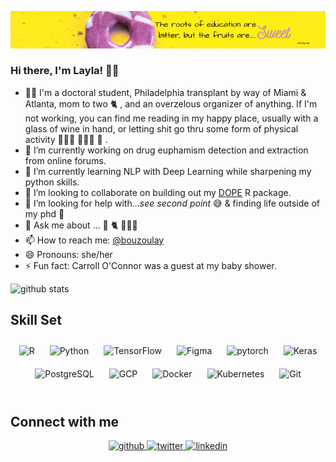 ![](https://github.com/labouz/labouz/blob/main/Sweet.png)
### Hi there, I'm Layla! 👋🏼

- 💃🏻 I'm a doctoral student, Philadelphia transplant by way of Miami & Atlanta, mom to two 🐈 , and an overzelous organizer of anything. If I'm not working, you can find me reading in my happy place, usually with a glass of wine in hand, or letting shit go thru some form of physical activity 🧘🏻‍♀️ 🏃🏻‍♀️ 🥊 . 
- 🔭 I’m currently working on drug euphamism detection and extraction from online forums.
- 🌱 I’m currently learning NLP with Deep Learning while sharpening my python skills.
- 👯 I’m looking to collaborate on building out my [DOPE](https://github.com/CTN-0094/DOPE) R package.
- 🤔 I’m looking for help with..._see second point_ 😅 & finding life outside of my phd 🫠
- 💬 Ask me about ... 🍷 🐈 🤷🏻‍♀️
- 📫 How to reach me: [@bouzoulay](https://twitter.com/bouzoulay)
- 😄 Pronouns: she/her
- ⚡ Fun fact: Carroll O'Connor was a guest at my baby shower.

![github stats](https://github-readme-stats.vercel.app/api?username=labouz&show_icons=true&count_private=true&hide_border=true&theme=radical)

## Skill Set  

<div align="center">  
<img style="margin: 10px" src="https://profilinator.rishav.dev/skills-assets/r.svg" alt="R" height="50" />  
<img style="margin: 10px" src="https://profilinator.rishav.dev/skills-assets/python-original.svg" alt="Python" height="50" />  
<img style="margin: 10px" src="https://profilinator.rishav.dev/skills-assets/tensorflow-icon.svg" alt="TensorFlow" height="50" />  
<img style="margin: 10px" src="https://profilinator.rishav.dev/skills-assets/figma-icon.svg" alt="Figma" height="50" />  
<img style="margin: 10px" src="https://profilinator.rishav.dev/skills-assets/pytorch-icon.svg" alt="pytorch" height="50" />  
<img style="margin: 10px" src="https://profilinator.rishav.dev/skills-assets/keras.png" alt="Keras" height="50" />  
<img style="margin: 10px" src="https://profilinator.rishav.dev/skills-assets/postgresql-original-wordmark.svg" alt="PostgreSQL" height="50" />  
<img style="margin: 10px" src="https://profilinator.rishav.dev/skills-assets/google_cloud-icon.svg" alt="GCP" height="50" />  
<img style="margin: 10px" src="https://profilinator.rishav.dev/skills-assets/docker-original-wordmark.svg" alt="Docker" height="50" />  
<img style="margin: 10px" src="https://profilinator.rishav.dev/skills-assets/kubernetes-icon.svg" alt="Kubernetes" height="50" />  
<img style="margin: 10px" src="https://profilinator.rishav.dev/skills-assets/git-scm-icon.svg" alt="Git" height="50" />  
</div>

<br/>  

## Connect with me  
<div align="center">
<a href="https://github.com/labouz" target="_blank">
<img src=https://img.shields.io/badge/github-%2324292e.svg?&style=for-the-badge&logo=github&logoColor=white alt=github style="margin-bottom: 5px;" />
</a>
<a href="https://twitter.com/bouzoulay" target="_blank">
<img src=https://img.shields.io/badge/twitter-%2300acee.svg?&style=for-the-badge&logo=twitter&logoColor=white alt=twitter style="margin-bottom: 5px;" />
</a>
<a href="https://linkedin.com/in/layla-bouzoubaa" target="_blank">
<img src=https://img.shields.io/badge/linkedin-%231E77B5.svg?&style=for-the-badge&logo=linkedin&logoColor=white alt=linkedin style="margin-bottom: 5px;" />
</a>  
</div>  
